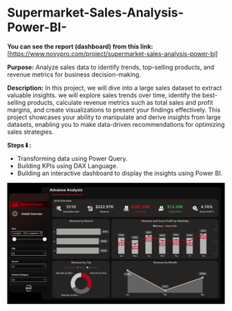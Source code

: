 # Supermarket-Sales-Analysis-Power-BI-


**You can see the report (dashboard) from this link:** [https://www.novypro.com/project/supermarket-sales-analysis-power-bi] 



**Purpose:** Analyze sales data to identify trends, top-selling products, and revenue metrics for business decision-making. 


**Description:** In this project, we will dive into a large sales dataset to extract valuable insights. we will explore sales trends over time, identify the best-selling products, calculate revenue metrics such as total sales and profit margins, and create visualizations to present your findings effectively. This project showcases your  ability to manipulate and derive insights from large datasets, enabling you to make data-driven recommendations for optimizing sales strategies.

**Steps⬇:**
- Transforming data using Power Query.
- Building KPIs using DAX Language.
- Building an interactive dashboard to display the insights using Power BI.


<img src="Screenshot 2024-04-12 034118.png">
